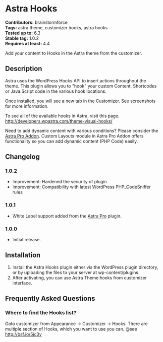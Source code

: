 # Astra Hooks #
**Contributors:** brainstormforce  
**Tags:** astra theme, customizer hooks, astra hooks  
**Tested up to:** 6.3  
**Stable tag:** 1.0.2  
**Requires at least:** 4.4  

Add your content to Hooks in the Astra theme from the customizer.

## Description ##

Astra uses the WordPress Hooks API to insert actions throughout the theme. This plugin allows you to "hook" your custom Content, Shortcodes or Java Script code in the various hook locations.

Once installed, you will see a new tab in the Customizer. See screenshots for more information.

To see all of the available hooks in Astra, visit this page.
<a href="http://developers.wpastra.com/theme-visual-hooks/">http://developers.wpastra.com/theme-visual-hooks/</a>

Need to add dynamic content with various conditions? Please consider the <a href="https://wpastra.com/?utm_source=wp-org&utm_medium=readme&utm_campaign=astra-hooks">Astra Pro Addon</a>. Custom Layouts module in Astra Pro Addon offers functionality so you can add dynamic content (PHP Code) easily.

## Changelog ##

### 1.0.2 ###
- Improvement: Hardened the security of plugin
- Improvement: Compatibility with latest WordPress PHP_CodeSniffer rules

### 1.0.1 ###
* White Label support added from the [Astra Pro](https://wpastra.com/?utm_source=wp-org&utm_medium=readme&utm_campaign=astra-hooks) plugin.

### 1.0.0 ###
* Initial release.

## Installation ##

1. Install the Astra Hooks plugin either via the WordPress plugin directory, or by uploading the files to your server at wp-content/plugins.
2. After activating, you can use Astra Theme hooks from customizer interface.

## Frequently Asked Questions ##

### Where to find the Hooks list? ###

Goto customizer from Appearance -> Customizer -> Hooks. There are multiple section of Hooks, which you want to use you can. @see http://bsf.io/5jc3v

